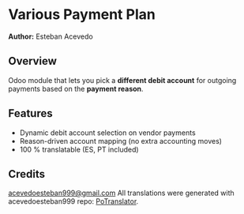 # Various Payment Plan

**Author:** Esteban Acevedo  

## Overview
Odoo module that lets you pick a **different debit account** for outgoing payments based on the **payment reason**.

## Features
- Dynamic debit account selection on vendor payments  
- Reason-driven account mapping (no extra accounting moves)  
- 100 % translatable (ES, PT included)

## Credits
acevedoesteban999@gmail.com 
All translations were generated with acevedoesteban999 repo: [PoTranslator](https://github.com/acevedoesteban999/PoTranslator).